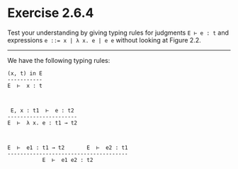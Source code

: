 # Exercise 2.6.4

Test your understanding by giving typing rules for judgments `E ⊢ e : t` and expressions `e ::= x | λ x. e | e e` without looking at Figure 2.2.

---

We have the following typing rules:
```text
(x, t) in E
-----------
E  ⊢  x : t



 E, x : t1  ⊢  e : t2
----------------------
E  ⊢  λ x. e : t1 → t2



E  ⊢  e1 : t1 → t2       E  ⊢  e2 : t1
--------------------------------------
           E  ⊢  e1 e2 : t2
```
